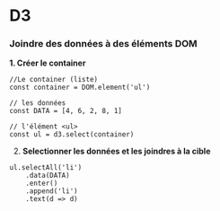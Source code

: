 # D3

### Joindre des données à des éléments DOM 

**1. Créer le container**

```
//Le container (liste)
const container = DOM.element('ul')

// les données
const DATA = [4, 6, 2, 8, 1]

// l'élément <ul>
const ul = d3.select(container)
```

2. **Selectionner les données et les joindres à la cible**

```
ul.selectAll('li')
    .data(DATA)
    .enter()
    .append('li')
    .text(d => d)
```

